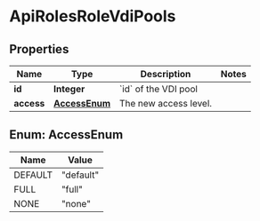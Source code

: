

# ApiRolesRoleVdiPools

## Properties

Name | Type | Description | Notes
------------ | ------------- | ------------- | -------------
**id** | **Integer** | &#x60;id&#x60; of the VDI pool | 
**access** | [**AccessEnum**](#AccessEnum) | The new access level. | 



## Enum: AccessEnum

Name | Value
---- | -----
DEFAULT | &quot;default&quot;
FULL | &quot;full&quot;
NONE | &quot;none&quot;



